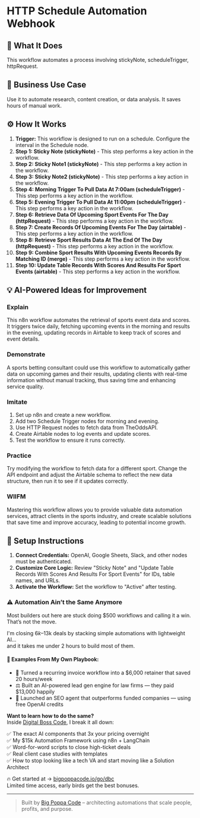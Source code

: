 # HTTP Schedule Automation Webhook

## 🚀 What It Does
This workflow automates a process involving stickyNote, scheduleTrigger, httpRequest.

## 💼 Business Use Case
Use it to automate research, content creation, or data analysis. It saves hours of manual work.

## ⚙️ How It Works
1.  **Trigger:** This workflow is designed to run on a schedule. Configure the interval in the Schedule node.
2. **Step 1: Sticky Note (stickyNote)** - This step performs a key action in the workflow.
3. **Step 2: Sticky Note1 (stickyNote)** - This step performs a key action in the workflow.
4. **Step 3: Sticky Note2 (stickyNote)** - This step performs a key action in the workflow.
5. **Step 4: Morning Trigger To Pull Data At 7:00am (scheduleTrigger)** - This step performs a key action in the workflow.
6. **Step 5: Evening Trigger To Pull Data At 11:00pm (scheduleTrigger)** - This step performs a key action in the workflow.
7. **Step 6: Retrieve Data Of Upcoming Sport Events For The Day (httpRequest)** - This step performs a key action in the workflow.
8. **Step 7: Create Records Of Upcoming Events For The Day (airtable)** - This step performs a key action in the workflow.
9. **Step 8: Retrieve Sport Results Data At The End Of The Day (httpRequest)** - This step performs a key action in the workflow.
10. **Step 9: Combine Sport Results With Upcoming Events Records By Matching ID (merge)** - This step performs a key action in the workflow.
11. **Step 10: Update Table Records With Scores And Results For Sport Events (airtable)** - This step performs a key action in the workflow.

## 💡 AI-Powered Ideas for Improvement
### Explain
This n8n workflow automates the retrieval of sports event data and scores. It triggers twice daily, fetching upcoming events in the morning and results in the evening, updating records in Airtable to keep track of scores and event details.

### Demonstrate
A sports betting consultant could use this workflow to automatically gather data on upcoming games and their results, updating clients with real-time information without manual tracking, thus saving time and enhancing service quality.

### Imitate
1. Set up n8n and create a new workflow.
2. Add two Schedule Trigger nodes for morning and evening.
3. Use HTTP Request nodes to fetch data from TheOddsAPI.
4. Create Airtable nodes to log events and update scores.
5. Test the workflow to ensure it runs correctly.

### Practice
Try modifying the workflow to fetch data for a different sport. Change the API endpoint and adjust the Airtable schema to reflect the new data structure, then run it to see if it updates correctly.

### WIIFM
Mastering this workflow allows you to provide valuable data automation services, attract clients in the sports industry, and create scalable solutions that save time and improve accuracy, leading to potential income growth.

## 🔧 Setup Instructions
1. **Connect Credentials:** OpenAI, Google Sheets, Slack, and other nodes must be authenticated.
2. **Customize Core Logic:** Review "Sticky Note" and "Update Table Records With Scores And Results For Sport Events" for IDs, table names, and URLs.
3. **Activate the Workflow:** Set the workflow to "Active" after testing.

### ⚠️ Automation Ain’t the Same Anymore

Most builders out here are stuck doing $500 workflows and calling it a win.  
That’s not the move.  

I'm closing $6k–$13k deals by stacking simple automations with lightweight AI...  
and it takes me under 2 hours to build most of them.

#### 🧠 Examples From My Own Playbook:
- 🔁 Turned a recurring invoice workflow into a $6,000 retainer that saved 20 hours/week  
- ⚖️ Built an AI-powered lead gen engine for law firms — they paid $13,000 happily  
- 🚀 Launched an SEO agent that outperforms funded companies — using free OpenAI credits  

**Want to learn how to do the same?**  
Inside [Digital Boss Code](https://bigpoppacode.io/go/dbc), I break it all down:

✅ The exact AI components that 3x your pricing overnight  
✅ My $15k Automation Framework using n8n + LangChain  
✅ Word-for-word scripts to close high-ticket deals  
✅ Real client case studies with templates  
✅ How to stop looking like a tech VA and start moving like a Solution Architect  

🔥 Get started at → [bigpoppacode.io/go/dbc](https://bigpoppacode.io/go/dbc)  
Limited time access, early birds get the best bonuses.

---
> Built by [Big Poppa Code](https://bigpoppacode.io) – architecting automations that scale people, profits, and purpose.
